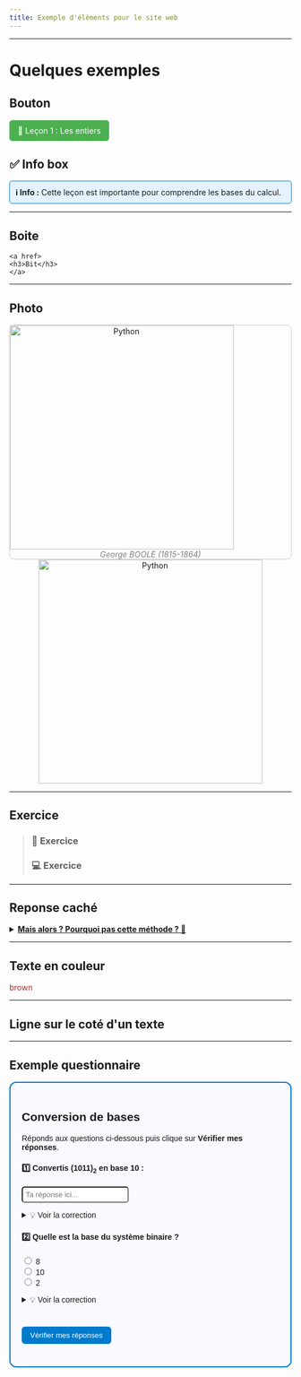 ```yaml
---
title: Exemple d'élèments pour le site web
---
```



<link rel="stylesheet" href="../assets/style.css" />
<script src="https://cdn.jsdelivr.net/npm/mathjax@3/es5/tex-mml-chtml.js"></script>

___

# Quelques exemples

## Bouton 

<a href="./seconde/lecon1.md" style="display: inline-block; padding: 10px 15px; background-color: #4CAF50; color: white; border-radius: 5px; text-decoration: none;">📘 Leçon 1 : Les entiers</a>


## ✅ Info box

<div style="border: 1px solid #007ACC; padding: 10px; border-radius: 5px; background-color: #E6F2FF;">
  <strong>ℹ️ Info :</strong> Cette leçon est importante pour comprendre les bases du calcul.
</div>

___

## Boite

<div class="cours-section">
  <div class="boites-lecons">

    <a href>
    <h3>Bit</h3>
    </a>
  </div>
</div>


___

## Photo

<div style="display: flex; flex-direction:column;  border: 1px solid #ccc; text-align: center; border-radius: 8px;">
  <img src="../../images/Portrait_of_George_Boole.png" alt="Python" width="400" />
  <span style="font-style: italic; color: gray;">George BOOLE (1815-1864)</span>
</div>

<div style="display: flex; flex-direction:column;  text-align: center; ">
  <img style="margin: auto;" src="../../images/Portrait_of_George_Boole.png" alt="Python" width="400" />
</div>


___


## Exercice
>
>### 🐍 Exercice 
>
>
>
>### 💻 Exercice 
>
>
>

___
## Reponse caché

<details>
  <summary style="cursor: pointer; font-weight: bold;"><u>Mais alors ? Pourquoi pas cette méthode ? 🤔</u></summary>
  <div style="margin-top: 10px;">
    <p>Voici le contenu qui s’affiche quand on clique sur la ligne ci-dessus.</p>
    <ul>
      <li>Point 1</li>
      <li>Exemple : <code>print("Hello")</code></li>
    </ul>
  </div>
</details>

___
## Texte en couleur

<span style="color: rgb(165,42,42);">brown</span>


___
## Ligne sur le coté d'un texte

<div style="border-left: 5px solid green; padding-left: 12px;">
  <p> </p>
</div>

___

## Exemple questionnaire 

<div id="quiz" style="border: 2px solid #007acc; padding: 20px; border-radius: 12px; background: #f8faff; font-family: sans-serif;">
  <h2>Conversion de bases</h2>
  <p>Réponds aux questions ci-dessous puis clique sur <strong>Vérifier mes réponses</strong>.</p>

  <!-- Question 1 -->
  <div style="margin-top: 15px;">
    <h4>1️⃣ Convertis <strong>(1011)<sub>2</sub></strong> en base 10 :</h4>
    <input type="text" id="q1" placeholder="Ta réponse ici..." style="padding: 5px; border-radius: 5px;">
    <p id="f1" style="margin-top: 5px;"></p>
    <details style="margin-top: 5px;">
      <summary>💡 Voir la correction</summary>
      <p>(1011)<sub>2</sub> = 1×2³ + 0×2² + 1×2¹ + 1×2⁰ = <strong>11</strong></p>
    </details>
  </div>

  <!-- Question 2 -->
  <div style="margin-top: 20px;">
    <h4>2️⃣ Quelle est la base du système binaire ?</h4>
    <label><input type="radio" name="q2" value="8"> 8</label><br>
    <label><input type="radio" name="q2" value="10"> 10</label><br>
    <label><input type="radio" name="q2" value="2"> 2</label><br>
    <p id="f2" style="margin-top: 5px;"></p>
    <details style="margin-top: 5px;">
      <summary>💡 Voir la correction</summary>
      <p>Le système binaire est basé sur la base <strong>2</strong> (chiffres possibles : 0 et 1).</p>
    </details>
  </div>

  <!-- Bouton de validation -->
  <button onclick="verifierQuiz()" 
          style="margin-top: 25px; background-color: #007acc; color: white; border: none; border-radius: 6px; padding: 8px 15px; cursor: pointer;">
    Vérifier mes réponses
  </button>

  <h3 id="score" style="margin-top: 20px;"></h3>
</div>

<script>
function verifierQuiz() {
  let score = 0;

  // Question A remplir
  const q1 = document.getElementById("q1").value.trim();
  const f1 = document.getElementById("f1");
  if (q1 === "11") {
    f1.textContent = "✅ Bonne réponse !";
    f1.style.color = "green";
    score++;
  } else {
    f1.textContent = "❌ Mauvaise réponse.";
    f1.style.color = "red";
  }

  // Question QCM
  const q2 = document.querySelector('input[name="q2"]:checked');
  const f2 = document.getElementById("f2");
  if (q2 && q2.value === "2") {
    f2.textContent = "✅ Bonne réponse !";
    f2.style.color = "green";
    score++;
  } else {
    f2.textContent = "❌ Mauvaise réponse.";
    f2.style.color = "red";
  }

  // Score final
  const scoreText = document.getElementById("score");
  scoreText.innerHTML = `🎯 Ton score : <strong>${score}/3</strong>`;
}
</script>
